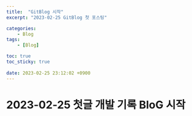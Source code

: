 ```yaml
---
title:  "GitBlog 시작"
excerpt: "2023-02-25 GitBlog 첫 포스팅"

categories:
    - Blog
tags:
    - [Blog]

toc: true
toc_sticky: true
 
date: 2023-02-25 23:12:02 +0900
---
```


#   2023-02-25 첫글 개발 기록 BloG 시작